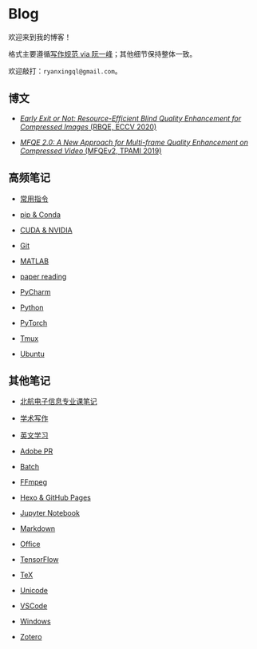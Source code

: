 # Blog

欢迎来到我的博客！

格式主要遵循[写作规范 via 阮一峰](https://github.com/ruanyf/document-style-guide)；其他细节保持整体一致。

欢迎敲打：`ryanxingql@gmail.com`。

## 博文

- [*Early Exit or Not: Resource-Efficient Blind Quality Enhancement for Compressed Images* (RBQE, ECCV 2020)](https://github.com/RyanXingQL/Blog/blob/main/posts/rbqe.md)

- [*MFQE 2.0: A New Approach for Multi-frame Quality Enhancement on Compressed Video* (MFQEv2, TPAMI 2019)](https://github.com/RyanXingQL/Blog/blob/main/posts/mfqev2.md)

## 高频笔记

- [常用指令](https://mq1zrs2eey.feishu.cn/sheets/shtcnj7NxgsnAHSqZojI7QIcJBc)

- [pip & Conda](https://github.com/RyanXingQL/Blog/blob/main/posts/pip_and_conda.md)

- [CUDA & NVIDIA](https://github.com/RyanXingQL/Blog/blob/main/posts/cuda_and_nvidia.md)

- [Git](https://github.com/RyanXingQL/Blog/blob/main/posts/git.md)

- [MATLAB](https://github.com/RyanXingQL/Blog/blob/main/posts/matlab.md)

- [paper reading](https://mq1zrs2eey.feishu.cn/sheets/shtcnVdHaDHQlSaCDor1RzVxb9f)

- [PyCharm](https://github.com/RyanXingQL/Blog/blob/main/posts/pycharm.md)

- [Python](https://github.com/RyanXingQL/Blog/blob/main/posts/python.md)

- [PyTorch](https://github.com/RyanXingQL/Blog/blob/main/posts/pytorch.md)

- [Tmux](https://github.com/RyanXingQL/Blog/blob/main/posts/tmux.md)

- [Ubuntu](https://github.com/RyanXingQL/Blog/blob/main/posts/ubuntu.md)

## 其他笔记

- [北航电子信息专业课笔记](https://github.com/RyanXingQL/Blog/blob/main/posts/buaa_ee_undergraduate.md)

- [学术写作](https://mq1zrs2eey.feishu.cn/docs/doccnxX9Fhi3VeLDvtC1uXkyC0f)

- [英文学习](https://mq1zrs2eey.feishu.cn/docs/doccnMQaNzEOpBZcf2o9F67M9Df)

- [Adobe PR](https://github.com/RyanXingQL/Blog/blob/main/posts/adobe_premiere_pro.md)

- [Batch](https://github.com/RyanXingQL/Blog/blob/main/posts/batch.md)

- [FFmpeg](https://github.com/RyanXingQL/Blog/blob/main/posts/ffmpeg.md)

- [Hexo & GitHub Pages](https://github.com/RyanXingQL/Blog/blob/main/posts/hexo_and_github_pages.md)

- [Jupyter Notebook](https://github.com/RyanXingQL/Blog/blob/main/posts/jupyter_notebook.md)

- [Markdown](https://github.com/RyanXingQL/Blog/blob/main/posts/markdown.md)

- [Office](https://github.com/RyanXingQL/Blog/blob/main/posts/office.md)

- [TensorFlow](https://github.com/RyanXingQL/Blog/blob/main/posts/tensorflow.md)

- [TeX](https://github.com/RyanXingQL/Blog/blob/main/posts/tex.md)

- [Unicode](https://github.com/RyanXingQL/Blog/blob/main/posts/unicode.md)

- [VSCode](https://github.com/RyanXingQL/Blog/blob/main/posts/vscode.md)

- [Windows](https://github.com/RyanXingQL/Blog/blob/main/posts/windows.md)

- [Zotero](https://github.com/RyanXingQL/Blog/blob/main/posts/zotero.md)
